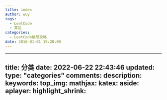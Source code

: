 ```yaml
---
title: index
author: wuy
tags:
  - LeetCode
  - 算法
categories:
  - LeetCode破局攻略
date: 2016-01-01 19:20:00
---
```

---
title: 分类
date: 2022-06-22 22:43:46
updated:
type: "categories"
comments:
description:
keywords:
top_img:
mathjax:
katex:
aside:
aplayer:
highlight_shrink:
---



